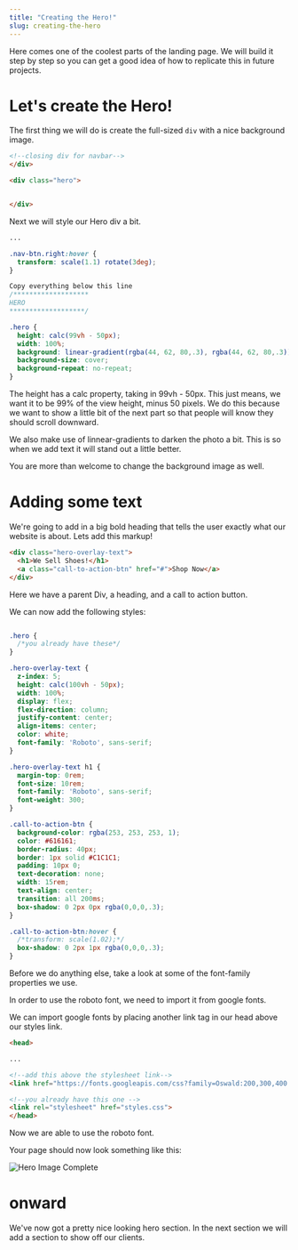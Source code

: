 ```yaml
---
title: "Creating the Hero!"
slug: creating-the-hero
---
```



Here comes one of the coolest parts of the landing page. We will build it step by step so you can get a good idea of how to replicate this in future projects.

# Let's create the Hero!
The first thing we will do is create the full-sized ```div``` with a nice background image.

```HTML
<!--closing div for navbar-->
</div>

<div class="hero">


</div>

```

Next we will style our Hero div a bit.

```css
...

.nav-btn.right:hover {
  transform: scale(1.1) rotate(3deg);
}

Copy everything below this line
/*******************
HERO
*******************/

.hero {
  height: calc(99vh - 50px);
  width: 100%;
  background: linear-gradient(rgba(44, 62, 80,.3), rgba(44, 62, 80,.3)), url('https://images.pexels.com/photos/298863/pexels-photo-298863.jpeg?auto=compress&cs=tinysrgb&dpr=2&h=650&w=940');
  background-size: cover;
  background-repeat: no-repeat;
}
```

The height has a calc property, taking in 99vh - 50px. This just means, we want it to be 99% of the view height, minus 50 pixels. We do this because we want to show a little bit of the next part so that people will know they should scroll downward.

We also make use of linnear-gradients to darken the photo a bit. This is so when we add text it will stand out a little better.

You are more than welcome to change the background image as well.

# Adding some text
We're going to add in a big bold heading that tells the user exactly what our website is about. Lets add this markup!

```HTML
<div class="hero-overlay-text">
  <h1>We Sell Shoes!</h1>
  <a class="call-to-action-btn" href="#">Shop Now</a>
</div>

```
Here we have a parent Div, a heading, and a call to action button.

We can now add the following styles:

```CSS

.hero {
  /*you already have these*/
}

.hero-overlay-text {
  z-index: 5;
  height: calc(100vh - 50px);
  width: 100%;
  display: flex;
  flex-direction: column;
  justify-content: center;
  align-items: center;
  color: white;
  font-family: 'Roboto', sans-serif;
}

.hero-overlay-text h1 {
  margin-top: 0rem;
  font-size: 10rem;
  font-family: 'Roboto', sans-serif;
  font-weight: 300;
}

.call-to-action-btn {
  background-color: rgba(253, 253, 253, 1);
  color: #616161;
  border-radius: 40px;
  border: 1px solid #C1C1C1;
  padding: 10px 0;
  text-decoration: none;
  width: 15rem;
  text-align: center;
  transition: all 200ms;
  box-shadow: 0 2px 0px rgba(0,0,0,.3);
}

.call-to-action-btn:hover {
  /*transform: scale(1.02);*/
  box-shadow: 0 2px 1px rgba(0,0,0,.3);
}
```

Before we do anything else, take a look at some of the font-family properties we use.

In order to use the roboto font, we need to import it from google fonts.

We can import google fonts by placing another link tag in our head above our styles link.

```html
<head>

...

<!--add this above the stylesheet link-->
<link href="https://fonts.googleapis.com/css?family=Oswald:200,300,400|Roboto:100,200,300,400" rel="stylesheet">

<!--you already have this one -->
<link rel="stylesheet" href="styles.css">
</head>

```

Now we are able to use the roboto font.

Your page should now look something like this:

![Hero Image Complete](images/hero2.png "Completed hero image")

# onward
We've now got a pretty nice looking hero section. In the next section we will add a section to show off our clients.
